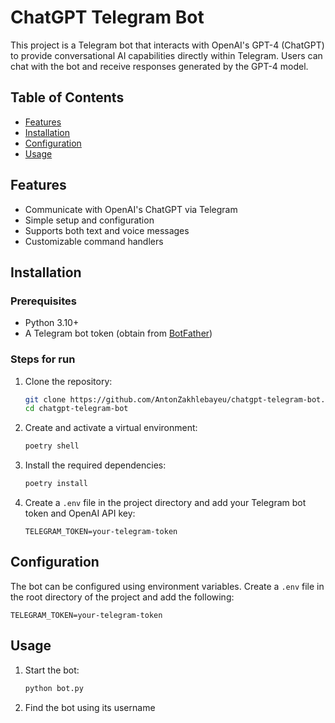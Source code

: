 # ChatGPT Telegram Bot

This project is a Telegram bot that interacts with OpenAI's GPT-4 (ChatGPT) to provide conversational AI capabilities directly within Telegram. Users can chat with the bot and receive responses generated by the GPT-4 model.

## Table of Contents
- [Features](#features)
- [Installation](#installation)
- [Configuration](#configuration)
- [Usage](#usage)

## Features
- Communicate with OpenAI's ChatGPT via Telegram
- Simple setup and configuration
- Supports both text and voice messages
- Customizable command handlers

## Installation

### Prerequisites
- Python 3.10+
- A Telegram bot token (obtain from [BotFather](https://core.telegram.org/bots#botfather))

### Steps for run
1. Clone the repository:
    ```sh
    git clone https://github.com/AntonZakhlebayeu/chatgpt-telegram-bot.git
    cd chatgpt-telegram-bot
    ```

2. Create and activate a virtual environment:
    ```sh
    poetry shell
    ```

3. Install the required dependencies:
    ```sh
    poetry install
    ```

4. Create a `.env` file in the project directory and add your Telegram bot token and OpenAI API key:
    ```env
    TELEGRAM_TOKEN=your-telegram-token
    ```

## Configuration
The bot can be configured using environment variables. Create a `.env` file in the root directory of the project and add the following:

```env
TELEGRAM_TOKEN=your-telegram-token
```

## Usage

1. Start the bot:
    ```sh
    python bot.py
    ```

2. Find the bot using its username
